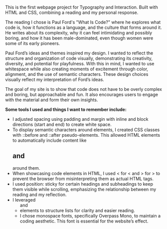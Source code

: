This is the first webpage project for Typography and Interaction. Built with HTML and CSS, combining a reading and my personal response.

The reading I chose is Paul Ford's "What Is Code?" where he explores what code is, how it functions as a language, and the culture that forms around it. He writes about its complexity, why it can feel intimidating and possibly boring, and how it has been male-dominated, even though women were some of its early pioneers.

Paul Ford’s ideas and themes inspired my design. I wanted to reflect the structure and organization of code visually, demonstrating its creativity, diversity, and potential for playfulness. With this in mind, I wanted to use whitespace while also creating moments of excitement through color, alignment, and the use of semantic characters. These design choices visually reflect my interpretation of Ford’s ideas.

The goal of my site is to show that code does not have to be overly complex and boring, but approachable and fun. It also encourages users to engage with the material and form their own insights.

**Some tools I used and things I want to remember include:** 
- I adjusted spacing using padding and margin with inline and block directions (start and end) to create white space.
- To display semantic characters around elements, I created CSS classes with ::before and ::after pseudo-elements. This allowed HTML elements to automatically include content like <h2> and </h2> around them.
- When showcasing code elements in HTML, I used &lt; for < and &gt; for > to prevent the browser from misinterpreting them as actual HTML tags.
- I used position: sticky for certain headings and subheadings to keep them visible while scrolling, emphasizing the relationship between my reading and my reflection.
- I leveraged <ul> and <li> elements to structure lists for clarity and easier reading.
- I chose monospace fonts, specifically Overpass Mono, to maintain a coding aesthetic. This font is essential for the website’s effect.
